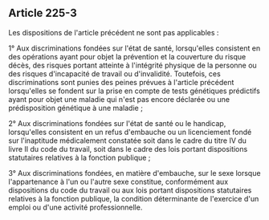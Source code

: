 Article 225-3
----
Les dispositions de l'article précédent ne sont pas applicables :

1° Aux discriminations fondées sur l'état de santé, lorsqu'elles consistent en
des opérations ayant pour objet la prévention et la couverture du risque décès,
des risques portant atteinte à l'intégrité physique de la personne ou des
risques d'incapacité de travail ou d'invalidité. Toutefois, ces discriminations
sont punies des peines prévues à l'article précédent lorsqu'elles se fondent sur
la prise en compte de tests génétiques prédictifs ayant pour objet une maladie
qui n'est pas encore déclarée ou une prédisposition génétique à une maladie ;

2° Aux discriminations fondées sur l'état de santé ou le handicap, lorsqu'elles
consistent en un refus d'embauche ou un licenciement fondé sur l'inaptitude
médicalement constatée soit dans le cadre du titre IV du livre II du code du
travail, soit dans le cadre des lois portant dispositions statutaires relatives
à la fonction publique ;

3° Aux discriminations fondées, en matière d'embauche, sur le sexe lorsque
l'appartenance à l'un ou l'autre sexe constitue, conformément aux dispositions
du code du travail ou aux lois portant dispositions statutaires relatives à la
fonction publique, la condition déterminante de l'exercice d'un emploi ou d'une
activité professionnelle.
